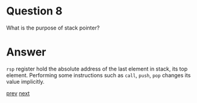 
# Question 8


What is the purpose of stack pointer?


# Answer




`rsp` register hold the absolute address of the last element in stack, its top element. Performing some instructions such as `call`, `push`, `pop` changes its value implicitly.




[prev](7.md) [next](9.md)
